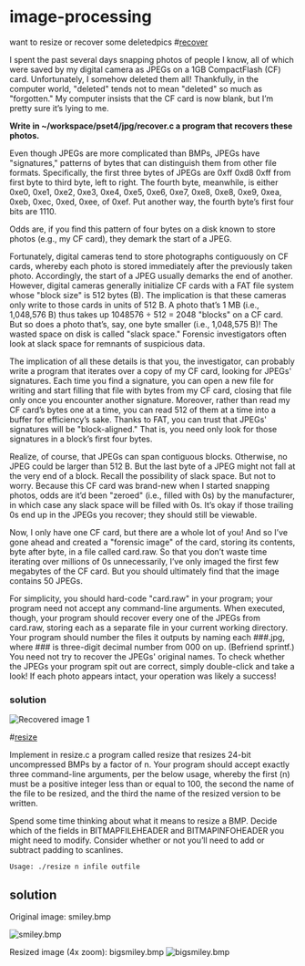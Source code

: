 # image-processing
want to resize or recover some deletedpics
#[recover](http://cdn.cs50.net/2016/x/psets/4/pset4/pset4.html#recover)

I spent the past several days snapping photos of people I know, all of which were saved by my digital camera as JPEGs on a 1GB CompactFlash (CF) card. Unfortunately, I somehow deleted them all! Thankfully, in the computer world, "deleted" tends not to mean "deleted" so much as "forgotten." My computer insists that the CF card is now blank, but I’m pretty sure it’s lying to me.

**Write in ~/workspace/pset4/jpg/recover.c a program that recovers these photos.**

Even though JPEGs are more complicated than BMPs, JPEGs have "signatures," patterns of bytes that can distinguish them from other file formats. Specifically, the first three bytes of JPEGs are 0xff 0xd8 0xff from first byte to third byte, left to right. The fourth byte, meanwhile, is either 0xe0, 0xe1, 0xe2, 0xe3, 0xe4, 0xe5, 0xe6, 0xe7, 0xe8, 0xe8, 0xe9, 0xea, 0xeb, 0xec, 0xed, 0xee, of 0xef. Put another way, the fourth byte’s first four bits are 1110.

Odds are, if you find this pattern of four bytes on a disk known to store photos (e.g., my CF card), they demark the start of a JPEG.

Fortunately, digital cameras tend to store photographs contiguously on CF cards, whereby each photo is stored immediately after the previously taken photo. Accordingly, the start of a JPEG usually demarks the end of another. However, digital cameras generally initialize CF cards with a FAT file system whose "block size" is 512 bytes (B). The implication is that these cameras only write to those cards in units of 512 B. A photo that’s 1 MB (i.e., 1,048,576 B) thus takes up 1048576 ÷ 512 = 2048 "blocks" on a CF card. But so does a photo that’s, say, one byte smaller (i.e., 1,048,575 B)! The wasted space on disk is called "slack space." Forensic investigators often look at slack space for remnants of suspicious data.

The implication of all these details is that you, the investigator, can probably write a program that iterates over a copy of my CF card, looking for JPEGs' signatures. Each time you find a signature, you can open a new file for writing and start filling that file with bytes from my CF card, closing that file only once you encounter another signature. Moreover, rather than read my CF card’s bytes one at a time, you can read 512 of them at a time into a buffer for efficiency’s sake. Thanks to FAT, you can trust that JPEGs' signatures will be "block-aligned." That is, you need only look for those signatures in a block’s first four bytes.

Realize, of course, that JPEGs can span contiguous blocks. Otherwise, no JPEG could be larger than 512 B. But the last byte of a JPEG might not fall at the very end of a block. Recall the possibility of slack space. But not to worry. Because this CF card was brand-new when I started snapping photos, odds are it’d been "zeroed" (i.e., filled with 0s) by the manufacturer, in which case any slack space will be filled with 0s. It’s okay if those trailing 0s end up in the JPEGs you recover; they should still be viewable.

Now, I only have one CF card, but there are a whole lot of you! And so I’ve gone ahead and created a "forensic image" of the card, storing its contents, byte after byte, in a file called card.raw. So that you don’t waste time iterating over millions of 0s unnecessarily, I’ve only imaged the first few megabytes of the CF card. But you should ultimately find that the image contains 50 JPEGs.

For simplicity, you should hard-code "card.raw" in your program; your program need not accept any command-line arguments. When executed, though, your program should recover every one of the JPEGs from card.raw, storing each as a separate file in your current working directory. Your program should number the files it outputs by naming each ###.jpg, where ### is three-digit decimal number from 000 on up. (Befriend sprintf.) You need not try to recover the JPEGs' original names. To check whether the JPEGs your program spit out are correct, simply double-click and take a look! If each photo appears intact, your operation was likely a success!

### solution
![Recovered image 1](http://i.imgur.com/uvGVi8r.png)

#[resize](http://cdn.cs50.net/2016/x/psets/4/pset4/pset4.html#resize)

Implement in resize.c a program called resize that resizes 24-bit uncompressed BMPs by a factor of n. Your program should accept exactly three command-line arguments, per the below usage, whereby the first (n) must be a positive integer less than or equal to 100, the second the name of the file to be resized, and the third the name of the resized version to be written.

Spend some time thinking about what it means to resize a BMP. Decide which of the fields in BITMAPFILEHEADER and BITMAPINFOHEADER you might need to modify. Consider whether or not you’ll need to add or subtract padding to scanlines.

`Usage: ./resize n infile outfile`

## solution
Original image: smiley.bmp

![smiley.bmp](http://i.imgur.com/ghLc95Q.png "smiley.bmp")

Resized image (4x zoom): bigsmiley.bmp
![bigsmiley.bmp](http://i.imgur.com/5vOb8CB.png "bigmiley.bmp")


